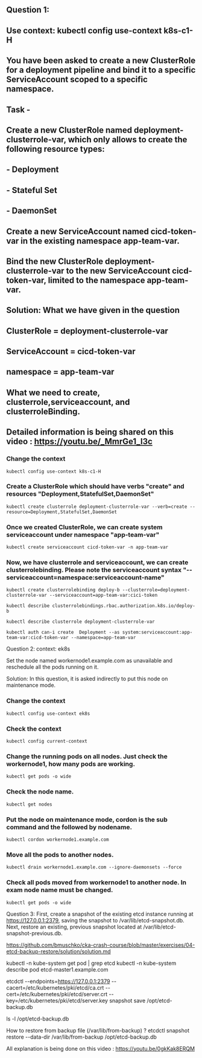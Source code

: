 ## Question 1: 

## Use context: kubectl config use-context k8s-c1-H

## You have been asked to create a new ClusterRole for a deployment pipeline and bind it to a specific ServiceAccount scoped to a specific namespace.

## Task -
## Create a new ClusterRole named deployment-clusterrole-var, which only allows to create the following resource types:
##  - Deployment
##  - Stateful Set
##  - DaemonSet
## Create a new ServiceAccount named cicd-token-var in the existing namespace app-team-var.
## Bind the new ClusterRole deployment-clusterrole-var to the new ServiceAccount cicd-token-var, limited to the namespace app-team-var.

## Solution: What we have given in the question
## ClusterRole = deployment-clusterrole-var
## ServiceAccount = cicd-token-var
## namespace = app-team-var
## What we need to create, clusterrole,serviceaccount, and clusterroleBinding.
## Detailed information is being shared on this video : https://youtu.be/_MmrGe1_l3c

### Change the context
```
kubectl config use-context k8s-c1-H
```
### Create a ClusterRole which should have verbs "create" and resources "Deployment,StatefulSet,DaemonSet"
```
kubectl create clusterrole deployment-clusterrole-var --verb=create --resource=Deployment,StatefulSet,DaemonSet

```
### Once we created ClusterRole, we can create system serviceaccount under namespace "app-team-var"
```
kubectl create serviceaccount cicd-token-var -n app-team-var

```
### Now, we have clusterrole and serviceaccount, we can create clusterrolebinding. Please note the serviceaccount syntax "--serviceaccount=namespace:serviceaccount-name"
```
kubectl create clusterrolebinding deploy-b --clusterrole=deployment-clusterrole-var --serviceaccount=app-team-var:cici-token

```
```
kubectl describe clusterrolebindings.rbac.authorization.k8s.io/deploy-b

```
```
kubectl describe clusterrole deployment-clusterrole-var

```
```
kubectl auth can-i create  Deployment --as system:serviceaccount:app-team-var:cicd-token-var --namespace=app-team-var

```


Question 2: context: ek8s

Set the node named workernode1.example.com as unavailable and reschedule all the pods running on it.


Solution: In this question, it is asked indirectly to put this node on maintenance mode. 
### Change the context
```
kubectl config use-context ek8s
```
### Check the context
```
kubectl config current-context
```
### Change the running pods on all nodes. Just check the workernode1, how many pods are working. 
```
kubectl get pods -o wide
```
### Check the node name.
```
kubectl get nodes
```
### Put the node on maintenance mode, cordon is the sub command and the followed by nodename.
```
kubectl cordon workernode1.example.com
```
### Move all the pods to another nodes. 
```
kubectl drain workernode1.example.com --ignore-daemonsets --force
```

### Check all pods moved from workernode1 to another node. In exam node name must be changed.
```
kubectl get pods -o wide
```

Question 3: First, create a snapshot of the existing etcd instance running at https://127.0.0.1:2379, saving the snapshot to /var/lib/etcd-snapshot.db.
Next, restore an existing, previous snapshot located at /var/lib/etcd-snapshot-previous.db.


https://github.com/bmuschko/cka-crash-course/blob/master/exercises/04-etcd-backup-restore/solution/solution.md


kubectl -n kube-system get pod | grep etcd
kubectl -n kube-system describe pod etcd-master1.example.com

etcdctl --endpoints=https://127.0.0.1:2379 --cacert=/etc/kubernetes/pki/etcd/ca.crt --cert=/etc/kubernetes/pki/etcd/server.crt --key=/etc/kubernetes/pki/etcd/server.key snapshot save /opt/etcd-backup.db

ls -l /opt/etcd-backup.db

How to restore from backup file (/var/lib/from-backup) ?
etcdctl snapshot restore --data-dir /var/lib/from-backup  /opt/etcd-backup.db 

All explanation is being done on this video : https://youtu.be/0gkKak8ERQM
